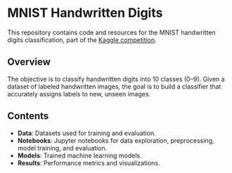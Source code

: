 # MNIST Handwritten Digits
This repository contains code and resources for the MNIST handwritten digits classification, part of the [Kaggle competition](https://www.kaggle.com/competitions/darians-competition-for-intelligent-systems-2024/overview).

## Overview
The objective is to classify handwritten digits into 10 classes (0–9). Given a dataset of labeled handwritten images, the goal is to build a classifier that accurately assigns labels to new, unseen images.

## Contents
- **Data**: Datasets used for training and evaluation.
- **Notebooks**: Jupyter notebooks for data exploration, preprocessing, model training, and evaluation.
- **Models**: Trained machine learning models.
- **Results**: Performance metrics and visualizations.

